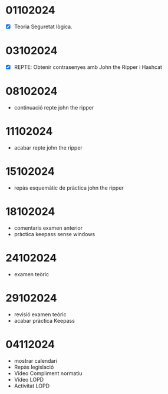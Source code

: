 # 01102024

- [x] Teoria Seguretat lògica.

# 03102024

- [x] REPTE: Obtenir contrasenyes amb John the Ripper i Hashcat

# 08102024

- continuació repte john the ripper

# 11102024

- acabar repte john the ripper

# 15102024

- repàs esquemàtic de pràctica john the ripper

# 18102024

- comentaris examen anterior
- pràctica keepass sense windows

# 24102024

- examen teòric

# 29102024

- revisió examen teòric
- acabar pràctica Keepass

# 04112024

- mostrar calendari
- Repàs legislació
- Vídeo Compliment normatiu
- Vídeo LOPD
- Activitat LOPD
